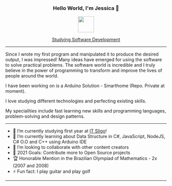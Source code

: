 <h3 align="center">Hello World, I'm Jessica  👋</h3>

<p align="center">
<a href="https://github.com/henry-jessica" >
      <img src="https://discoverthreejs.com/static/images/app-logos/github.png" height="50px" width="50px" >
</a>
</p>

<p align="center">
  <a href="https://www.itsligo.ie/">Studying Software Development</a>

---
Since I wrote my first program and manipulated it to produce the desired output, I was impressed! Many ideas have emerged for using the software to solve practical problems. The software world is incredible and I truly believe in the power of programming to transform and improve the lives of people around the world.

<p> I have been working on is a Arduino Solution - Smarthome (Repo. Private at moment).</p>

<p> I love studying different technologies and perfecting existing skills.</p>

My specialities include fast learning new skills and programming languages, problem-solving and design patterns. 

--- 
- 🔭 I’m currently studying first year at [IT Sligo](https://www.itsligo.ie/#/)!
- 🌱 I’m currently learning about Data Structure in C#, JavaScript, NodeJS, C# O.O and C++ using Arduino IDE
- 🙇 I’m looking to collaborate with other content creators
- 🎯 2021 Goals: Contribute more to Open Source projects
- 🏆 Honorable Mention in the Brazilian Olympiad of Mathematics - 2x (2007 and 2008)
- ⚡ Fun fact: I play guitar and play golf
--- 






